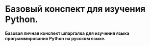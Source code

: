 # Базовый конспект для изучения Python.
#### Базовая личная конспект шпаргалка для изучения языка программирования Python на русском языке.
